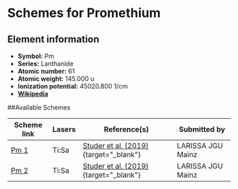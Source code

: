 # Schemes for Promethium

## Element information

- **Symbol:** Pm
- **Series:** Lanthanide
- **Atomic number:** 61
- **Atomic weight:** 145.000 u
- **Ionization potential:** 45020.800 1/cm
- [**Wikipedia**](https://en.wikipedia.org/wiki/Promethium)

##Available Schemes

|       Scheme link       | Lasers |                                    Reference(s)                                     |   Submitted by    |
| ----------------------- | ------ | ----------------------------------------------------------------------------------- | ----------------- |
| [Pm 1](../pm/pm-001.md) | Ti:Sa  | [Studer et al. (2019)](https://doi.org/10.1103/PhysRevA.99.062513){target="_blank"} | LARISSA JGU Mainz |
| [Pm 2](../pm/pm-002.md) | Ti:Sa  | [Studer et al. (2019)](https://doi.org/10.1103/PhysRevA.99.062513){target="_blank"} | LARISSA JGU Mainz |

